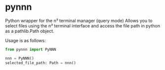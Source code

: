 # pynnn
Python wrapper for the n³ terminal manager (query mode)
Allows you to select files using the n³ terminal interface
and access the file path in python as a pathlib.Path object.

Usage is as follows:
```python
from pynnn import PyNNN

nnn = PyNNN()
selected_file_path: Path = nnn()
```